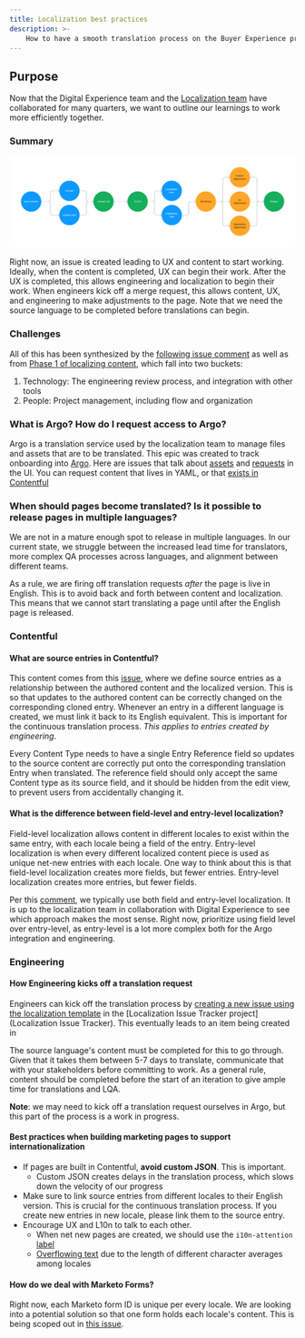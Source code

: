 ```yaml
---
title: Localization best practices
description: >-
    How to have a smooth translation process on the Buyer Experience project from start to finish, with common pitfalls and tips to make that easy for translators, stakeholders, and engineers.
---
```


## Purpose

Now that the Digital Experience team and the [Localization team](/handbook/marketing/localization/) have collaborated for many quarters, we want to outline our learnings to work more efficiently together.

### Summary

![Flowchart of process current process](current-expected-localization-flow.png)

Right now, an issue is created leading to UX and content to start working. Ideally, when the content is completed, UX can begin their work. After the UX is completed, this allows engineering and localization to begin their work. When engineers kick off a merge request, this allows content, UX, and engineering to make adjustments to the page. Note that we need the source language to be completed before translations can begin.

### Challenges

All of this has been synthesized by the [following issue comment](https://gitlab.com/gitlab-com/marketing/digital-experience/buyer-experience/-/issues/3855#note_1980717872) as well as from [Phase 1 of localizing content](https://gitlab.com/gitlab-com/localization/localization-team/-/issues/169#recycle-improvements-what-can-be-improved), which fall into two buckets:

1. Technology: The engineering review process, and integration with other tools
1. People: Project management, including flow and organization

### What is Argo? How do I request access to Argo?

Argo is a translation service used by the localization team to manage files and assets that are to be translated. This epic was created to track onboarding into [Argo](https://gitlab.com/gitlab-com/localization/localization-team/-/issues/156). Here are issues that talk about [assets](https://gitlab.com/gitlab-com/localization/localization-team/-/issues/173) and [requests](https://gitlab.com/gitlab-com/localization/localization-team/-/issues/174) in the UI. You can request content that lives in YAML, or that [exists in Contentful](https://gitlab.com/gitlab-com/localization/localization-team/-/issues/172)

### When should pages become translated? Is it possible to release pages in multiple languages?

We are not in a mature enough spot to release in multiple languages. In our current state, we struggle between the increased lead time for translators, more complex QA processes across languages, and alignment between different teams.

As a rule, we are firing off translation requests _after_ the page is live in English. This is to avoid back and forth between content and localization. This means that we cannot start translating a page until after the English page is released.

### Contentful

#### What are source entries in Contentful?

This content comes from this [issue](https://gitlab.com/gitlab-com/localization/localization-team/-/issues/68), where we define source entries as a relationship between the authored content and the localized version. This is so that updates to the authored content can be correctly changed on the corresponding cloned entry. Whenever an entry in a different language is created, we must link it back to its English equivalent. This is important for the continuous translation process. _This applies to entries created by engineering_.

Every Content Type needs to have a single Entry Reference field so updates to the source content are correctly put onto the corresponding translation Entry when translated. The reference field should only accept the same Content type as its source field, and it should be hidden from the edit view, to prevent users from accidentally changing it.

#### What is the difference between field-level and entry-level localization?

Field-level localization allows content in different locales to exist within the same entry, with each locale being a field of the entry. Entry-level localization is when every different localized content piece is used as unique net-new entries with each locale. One way to think about this is that field-level localization creates more fields, but fewer entries. Entry-level localization creates more entries, but fewer fields.

Per this [comment](https://gitlab.com/gitlab-com/marketing/digital-experience/buyer-experience/-/issues/3683#note_1901051450), we typically use both field and entry-level localization. It is up to the localization team in collaboration with Digital Experience to see which approach makes the most sense. Right now, prioritize using field level over entry-level, as entry-level is a lot more complex both for the Argo integration and engineering.

### Engineering

#### How Engineering kicks off a translation request

Engineers can kick off the translation process by [creating a new issue using the localization template](https://gitlab.com/gitlab-com/localization/issue-tracker/-/issues/new?issuable_template=localization-request) in the [Localization Issue Tracker project](Localization Issue Tracker). This eventually leads to an item being created in

The source language's content must be completed for this to go through. Given that it takes them between 5-7 days to translate, communicate that with your stakeholders before committing to work. As a general rule, content should be completed before the start of an iteration to give ample time for translations and LQA.

**Note**: we may need to kick off a translation request ourselves in Argo, but this part of the process is a work in progress.

#### Best practices when building marketing pages to support internationalization

- If pages are built in Contentful, **avoid custom JSON**. This is important.
  - Custom JSON creates delays in the translation process, which slows down the velocity of our progress
- Make sure to link source entries from different locales to their English version. This is crucial for the continuous translation process. If you create new entries in new locale, please link them to the source entry.
- Encourage UX and L10n to talk to each other.
  - When net new pages are created, we should use the `i10n-attention` [label](https://gitlab.com/groups/gitlab-com/-/labels?subscribed=&sort=relevance&search=l10n-attention)
  - [Overflowing text](https://gitlab.com/gitlab-com/localization/localization-team/-/issues/171) due to the length of different character averages among locales

#### How do we deal with Marketo Forms?

Right now, each Marketo form ID is unique per every locale. We are looking into a potential solution so that one form holds each locale's content. This is being scoped out in [this issue](https://gitlab.com/gitlab-com/marketing/digital-experience/buyer-experience/-/issues/3873).
